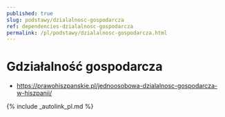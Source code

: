 ```yaml
---
published: true
slug: podstawy/dzialalnosc-gospodarcza
ref: dependencies-dzialalnosc-gospodarcza
permalink: /pl/podstawy/dzialalnosc-gospodarcza.html
---
```


# Gdziałalność gospodarcza

- <https://prawohiszpanskie.pl/jednoosobowa-dzialalnosc-gospodarcza-w-hiszpanii/>

{% include _autolink_pl.md %}